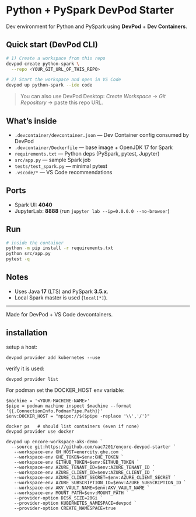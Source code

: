 # Python + PySpark DevPod Starter

Dev environment for Python and PySpark using **DevPod** + **Dev Containers**.

## Quick start (DevPod CLI)

```bash
# 1) Create a workspace from this repo
devpod create python-spark \
  --repo <YOUR_GIT_URL_OF_THIS_REPO>

# 2) Start the workspace and open in VS Code
devpod up python-spark --ide code
```

> You can also use DevPod Desktop: *Create Workspace* → *Git Repository* → paste this repo URL.

## What’s inside
- `.devcontainer/devcontainer.json` — Dev Container config consumed by DevPod
- `.devcontainer/Dockerfile` — base image + OpenJDK 17 for Spark
- `requirements.txt` — Python deps (PySpark, pytest, Jupyter)
- `src/app.py` — sample Spark job
- `tests/test_spark.py` — minimal pytest
- `.vscode/*` — VS Code recommendations

## Ports
- Spark UI: **4040**
- JupyterLab: **8888** (run `jupyter lab --ip=0.0.0.0 --no-browser`)

## Run
```bash
# inside the container
python -m pip install -r requirements.txt
python src/app.py
pytest -q
```

## Notes
- Uses Java **17** (LTS) and PySpark **3.5.x**.
- Local Spark master is used (`local[*]`).

---
Made for DevPod + VS Code devcontainers.

## installation

setup a host:
```
devpod provider add kubernetes --use
```

verify it is used:
```
devpod provider list
```

For podman set the DOCKER_HOST env variable:
```
$machine = '<YOUR-MACHINE-NAME>'
$pipe = podman machine inspect $machine --format '{{.ConnectionInfo.PodmanPipe.Path}}'
$env:DOCKER_HOST = "npipe://$($pipe -replace '\\','/')"

docker ps   # should list containers (even if none)
devpod provider use docker
```

```
devpod up encore-workspace-aks-demo `
  --source git:https://github.com/uac7201/encore-devpod-starter `
   --workspace-env GH_HOST=enercity.ghe.com `
   --workspace-env GHE_TOKEN=$env:GHE_TOKEN `
   --workspace-env GITHUB_TOKEN=$env:GITHUB_TOKEN `
   --workspace-env AZURE_TENANT_ID=$env:AZURE_TENANT_ID `
   --workspace-env AZURE_CLIENT_ID=$env:AZURE_CLIENT_ID `
   --workspace-env AZURE_CLIENT_SECRET=$env:AZURE_CLIENT_SECRET `
   --workspace-env AZURE_SUBSCRIPTION_ID=$env:AZURE_SUBSCRIPTION_ID `
   --workspace-env AKV_VAULT_NAME=$env:AKV_VAULT_NAME `
   --workspace-env MOUNT_PATH=$env:MOUNT_PATH `
   --provider-option DISK_SIZE=20Gi `
   --provider-option KUBERNETES_NAMESPACE=devpod `
   --provider-option CREATE_NAMESPACE=true 
```

